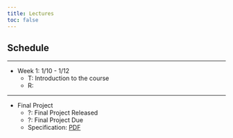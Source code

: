 ```yaml
---
title: Lectures
toc: false
---
```


## Schedule

---

- Week 1: 1/10 - 1/12
  - T: Introduction to the course
  - R: 

---

- Final Project
  - ?: Final Project Released
  - ?: Final Project Due
  - Specification: [PDF](includes/hwk/final-project.pdf)

